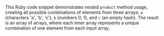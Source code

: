 This Ruby code snippet demonstrates nested `product` method usage, creating all possible combinations of elements from three arrays: `a` (characters 'a', 'b', 'c'), `b` (numbers 0, 1), and `c` (an empty hash). The result is an array of arrays, where each inner array represents a unique combination of one element from each input array.
